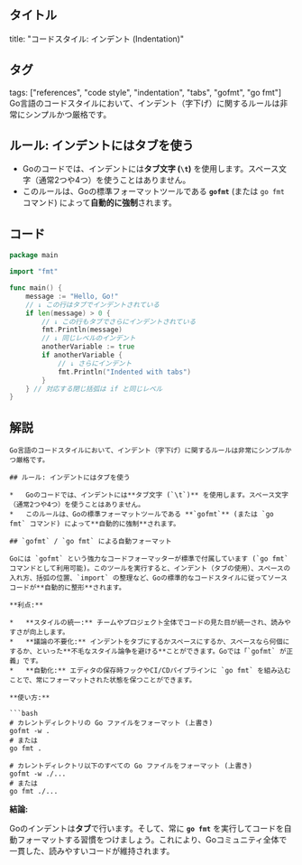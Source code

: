 ## タイトル
title: "コードスタイル: インデント (Indentation)"
## タグ
tags: ["references", "code style", "indentation", "tabs", "gofmt", "go fmt"]
Go言語のコードスタイルにおいて、インデント（字下げ）に関するルールは非常にシンプルかつ厳格です。

## ルール: インデントにはタブを使う

*   Goのコードでは、インデントには**タブ文字 (`\t`)** を使用します。スペース文字（通常2つや4つ）を使うことはありません。
*   このルールは、Goの標準フォーマットツールである **`gofmt`** (または `go fmt` コマンド) によって**自動的に強制**されます。

## コード
```go
package main

import "fmt"

func main() {
	message := "Hello, Go!"
	// ↓ この行はタブでインデントされている
	if len(message) > 0 {
		// ↓ この行もタブでさらにインデントされている
		fmt.Println(message)
		// ↓ 同じレベルのインデント
		anotherVariable := true
		if anotherVariable {
			// ↓ さらにインデント
			fmt.Println("Indented with tabs")
		}
	} // 対応する閉じ括弧は if と同じレベル
}
```

## 解説
```text
Go言語のコードスタイルにおいて、インデント（字下げ）に関するルールは非常にシンプルかつ厳格です。

## ルール: インデントにはタブを使う

*   Goのコードでは、インデントには**タブ文字 (`\t`)** を使用します。スペース文字（通常2つや4つ）を使うことはありません。
*   このルールは、Goの標準フォーマットツールである **`gofmt`** (または `go fmt` コマンド) によって**自動的に強制**されます。

## `gofmt` / `go fmt` による自動フォーマット

Goには `gofmt` という強力なコードフォーマッターが標準で付属しています (`go fmt` コマンドとして利用可能)。このツールを実行すると、インデント（タブの使用）、スペースの入れ方、括弧の位置、`import` の整理など、Goの標準的なコードスタイルに従ってソースコードが**自動的に整形**されます。

**利点:**

*   **スタイルの統一:** チームやプロジェクト全体でコードの見た目が統一され、読みやすさが向上します。
*   **議論の不要化:** インデントをタブにするかスペースにするか、スペースなら何個にするか、といった**不毛なスタイル論争を避ける**ことができます。Goでは「`gofmt` が正義」です。
*   **自動化:** エディタの保存時フックやCI/CDパイプラインに `go fmt` を組み込むことで、常にフォーマットされた状態を保つことができます。

**使い方:**

```bash
# カレントディレクトリの Go ファイルをフォーマット (上書き)
gofmt -w .
# または
go fmt .

# カレントディレクトリ以下のすべての Go ファイルをフォーマット (上書き)
gofmt -w ./...
# または
go fmt ./...
```

**結論:**

Goのインデントは**タブ**で行います。そして、常に **`go fmt`** を実行してコードを自動フォーマットする習慣をつけましょう。これにより、Goコミュニティ全体で一貫した、読みやすいコードが維持されます。
